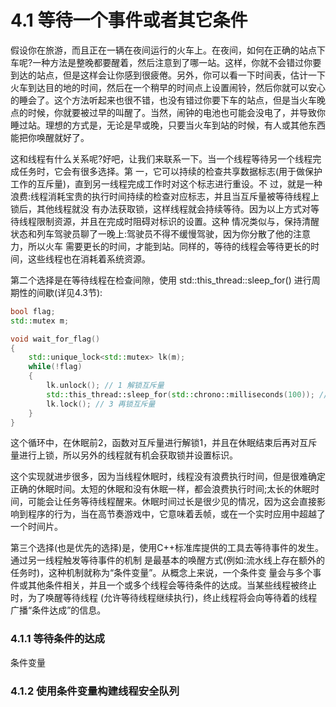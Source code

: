 # 4.1 等待一个事件或者其它条件

假设你在旅游，而且正在一辆在夜间运行的火车上。在夜间，如何在正确的站点下车呢?一种方法是整晚都要醒着，然后注意到了哪一站。这样，你就不会错过你要到达的站点，但是这样会让你感到很疲倦。另外，你可以看一下时间表，估计一下火车到达目的地的时间，然后在一个稍早的时间点上设置闹铃，然后你就可以安心的睡会了。这个方法听起来也很不错，也没有错过你要下车的站点，但是当火车晚点的时候，你就要被过早的叫醒了。当然，闹钟的电池也可能会没电了，并导致你睡过站。理想的方式是，无论是早或晚，只要当火车到站的时候，有人或其他东西能把你唤醒就好了。

这和线程有什么关系呢?好吧，让我们来联系一下。当一个线程等待另一个线程完成任务时，它会有很多选择。第 一，它可以持续的检查共享数据标志(用于做保护工作的互斥量)，直到另一线程完成工作时对这个标志进行重设。不 过，就是一种浪费:线程消耗宝贵的执行时间持续的检查对应标志，并且当互斥量被等待线程上锁后，其他线程就没 有办法获取锁，这样线程就会持续等待。因为以上方式对等待线程限制资源，并且在完成时阻碍对标识的设置。这种 情况类似与，保持清醒状态和列车驾驶员聊了一晚上:驾驶员不得不缓慢驾驶，因为你分散了他的注意力，所以火车 需要更长的时间，才能到站。同样的，等待的线程会等待更长的时间，这些线程也在消耗着系统资源。

第二个选择是在等待线程在检查间隙，使用 std::this_thread::sleep_for() 进行周期性的间歇(详见4.3节):

```cpp
bool flag;
std::mutex m;

void wait_for_flag()
{
    std::unique_lock<std::mutex> lk(m);
    while(!flag)
    {
        lk.unlock(); // 1 解锁互斥量 
        std::this_thread::sleep_for(std::chrono::milliseconds(100)); // 2 休眠100ms 
        lk.lock(); // 3 再锁互斥量
    }
}
```

这个循环中，在休眠前2，函数对互斥量进行解锁1，并且在休眠结束后再对互斥量进行上锁，所以另外的线程就有机会获取锁并设置标识。

这个实现就进步很多，因为当线程休眠时，线程没有浪费执行时间，但是很难确定正确的休眠时间。太短的休眠和没有休眠一样，都会浪费执行时间;太长的休眠时间，可能会让任务等待线程醒来。休眠时间过长是很少见的情况，因为这会直接影响到程序的行为，当在高节奏游戏中，它意味着丢帧，或在一个实时应用中超越了一个时间片。

第三个选择(也是优先的选择)是，使用C++标准库提供的工具去等待事件的发生。通过另一线程触发等待事件的机制 是最基本的唤醒方式(例如:流水线上存在额外的任务时)，这种机制就称为“条件变量”。从概念上来说，一个条件变 量会与多个事件或其他条件相关，并且一个或多个线程会等待条件的达成。当某些线程被终止时，为了唤醒等待线程 (允许等待线程继续执行)，终止线程将会向等待着的线程广播“条件达成”的信息。

### 4.1.1 等待条件的达成

条件变量

### 4.1.2 使用条件变量构建线程安全队列


